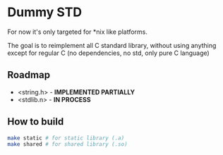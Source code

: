 # Dummy STD
For now it's only targeted for *nix like platforms.

The goal is to reimplement all C standard library, without using anything except for regular C (no dependencies, no std, only pure C language)

## Roadmap
- <string.h> - **IMPLEMENTED PARTIALLY**
- <stdlib.n> - **IN PROCESS**

## How to build
```bash
make static # for static library (.a)
make shared # for shared library (.so)
```